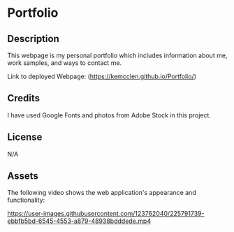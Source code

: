 # Portfolio

## Description
This webpage is my personal portfolio which includes information about me, work samples, and ways to contact me. 

Link to deployed Webpage: (https://kemcclen.github.io/Portfolio/)


## Credits
I have used Google Fonts and photos from Adobe Stock in this project. 

## License
N/A

## Assets 
The following video shows the web application's appearance and functionality:


https://user-images.githubusercontent.com/123762040/225791739-ebbfb5bd-6545-4553-a879-48938bdddede.mp4

